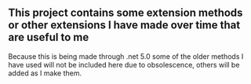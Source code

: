 ## This project contains some extension methods or other extensions I have made over time that are useful to me

Because this is being made through .net 5.0 some of the older methods I have used will not be included here due to obsolescence, others will be added as I make them.